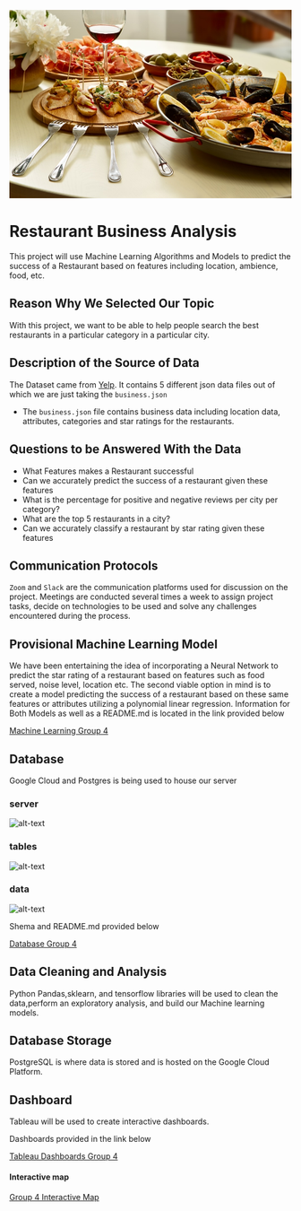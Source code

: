 ![image](https://github.com/abtieku/group4-project/blob/main/Resources/Restaurant.jpg)
# Restaurant Business Analysis
 
This project will use Machine Learning Algorithms and Models to predict the success of a Restaurant based on features including location, ambience, food, etc.
 
 
## Reason Why We Selected Our Topic
 
With this project, we want to be able to help people search the best restaurants in a particular category in a particular city.
 
## Description of the Source of Data
 
The Dataset came from [Yelp](https://www.yelp.com/dataset). It contains 5 different json data files out of which we are just taking the ```business.json```
- The ```business.json``` file contains business data including location data, attributes, categories and star ratings for the restaurants.
 
## Questions to be Answered With the Data
 
- What Features makes a Restaurant successful
- Can we accurately predict the success of a restaurant given these features
- What is the percentage for positive and negative reviews per city per category?
- What are the top 5 restaurants in a city?
- Can we accurately classify a restaurant by star rating given these features
 
## Communication Protocols
 
```Zoom``` and ```Slack``` are the communication platforms used for discussion on the project. Meetings are conducted several times a week to assign project tasks, decide on technologies to be used and solve any challenges encountered during the process.
 
## Provisional Machine Learning Model
 
We have been entertaining the idea of incorporating a Neural Network to predict the star rating of a restaurant based on features such as food served, noise level, location etc. The second viable option in mind is to create a model predicting the success of a restaurant based on these same features or attributes utilizing a polynomial linear regression. Information for Both Models as well as a README.md is located in the link provided below
 
[Machine Learning Group 4](https://github.com/abtieku/group4-project/tree/main/Machine_Learning)
 
 
## Database

Google Cloud and Postgres is being used to house our server

### server
![alt-text](https://github.com/abtieku/group4-project/blob/main/Resources/server.png)

### tables
![alt-text](https://github.com/abtieku/group4-project/blob/main/Resources/tables.png)

### data
![alt-text](https://github.com/abtieku/group4-project/blob/main/Resources/data.png)

Shema and README.md provided below

[Database Group 4](https://github.com/abtieku/group4-project/tree/main/Database)

## Data Cleaning and Analysis
 
Python Pandas,sklearn, and tensorflow libraries will be used to clean the data,perform an exploratory analysis, and build our Machine learning models.
 
## Database Storage
 
PostgreSQL is where data is stored and is hosted on the Google Cloud Platform.
 
## Dashboard
 
Tableau will be used to create interactive dashboards.
 
Dashboards provided in the link below
 
[Tableau Dashboards Group 4](https://github.com/abtieku/group4-project/tree/shanu_segment2/Dashboard/Tableau)
 
#### Interactive map
 [Group 4 Interactive Map](https://groupfour.ngrok.io)

